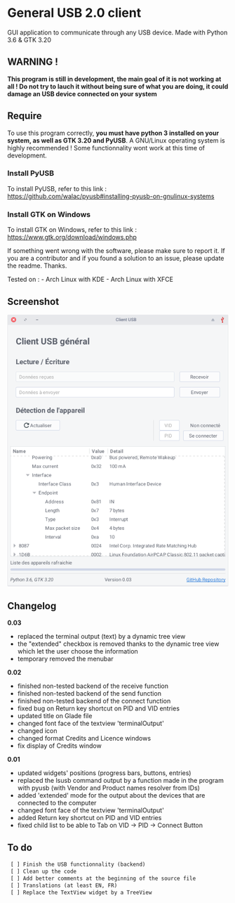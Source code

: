 # General USB 2.0 client
GUI application to communicate through any USB device. Made with Python 3.6 &amp; GTK 3.20

## WARNING !
**This program is still in development, the main goal of it is not working at all ! Do not try to lauch it without being sure of what you are doing, it could damage an USB device connected on your system**

## Require
To use this program correctly, **you must have python 3 installed on your system, as well as GTK 3.20 and PyUSB**. A GNU/Linux operating system is highly recommended ! Some functionnality wont work at this time of development. 

### Install PyUSB
To install PyUSB, refer to this link : 
https://github.com/walac/pyusb#installing-pyusb-on-gnulinux-systems

### Install GTK on Windows
To install GTK on Windows, refer to this link : 
https://www.gtk.org/download/windows.php

If something went wrong with the software, please make sure to report it. If you are a contributor and if you found a solution to an issue, please update the readme. Thanks.

Tested on :
	- Arch Linux with KDE
	- Arch Linux with XFCE

## Screenshot
![alt text](https://github.com/Lalks/General-USB-Client/blob/master/SCREENSHOTS/screenshot-01.png)

## Changelog
**0.03**
- replaced the terminal output (text) by a dynamic tree view
- the "extended" checkbox is removed thanks to the dynamic tree view which let the user choose the information
- temporary removed the menubar

**0.02**
- finished non-tested backend of the receive function
- finished non-tested backend of the send function
- finished non-tested backend of the connect function
- fixed bug on Return key shortcut on PID and VID entries
- updated title on Glade file
- changed font face of the textview 'terminalOutput'
- changed icon
- changed format Credits and Licence windows
- fix display of Credits window

**0.01**
- updated widgets' positions (progress bars, buttons, entries)
- replaced the lsusb command output by a function made in the program with pyusb (with Vendor and Product names resolver from IDs) 
- added 'extended' mode for the output about the devices that are connected to the computer
- changed font face of the textview 'terminalOutput'
- added Return key shortcut on PID and VID entries
- fixed child list to be able to Tab on VID -> PID -> Connect Button


## To do
	 [ ] Finish the USB functionnality (backend)
	 [ ] Clean up the code
	 [ ] Add better comments at the beginning of the source file
	 [ ] Translations (at least EN, FR)
	 [ ] Replace the TextView widget by a TreeView